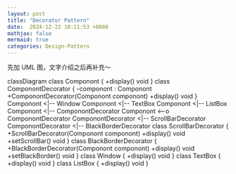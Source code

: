 ```yaml
---
layout: post
title: "Decorator Pattern"
date:  2024-12-22 10:11:53 +0800
mathjax: false
mermaid: true
categories: Design-Pattern
---
```


先加 UML 图，文字介绍之后再补充～

<div class="mermaid">
classDiagram
    class Componont {
        +display() void
    }
    class ComponontDecorator {
        -componont : Componont
        +ComponontDecorator(Componont componont)
        +display() void
    }
    Componont <|-- Window
    Componont <|-- TextBox
    Componont <|-- ListBox
    Componont <|-- ComponontDecorator
    Componont <--o ComponontDecorator
    ComponontDecorator <|-- ScrollBarDecorator
    ComponontDecorator <|-- BlackBorderDecorator
    class ScrollBarDecorator {
        +ScrollBarDecorator(Componont componont)
        +display() void
        +setScrollBar() void
    }
    class BlackBorderDecorator {
        +BlackBorderDecorator(Componont componont)
        +display() void
        +setBlackBorder() void
    }
    class Window {
        +display() void
    }
    class TextBox {
        +display() void
    }
    class ListBox {
        +display() void
    }
</div>

